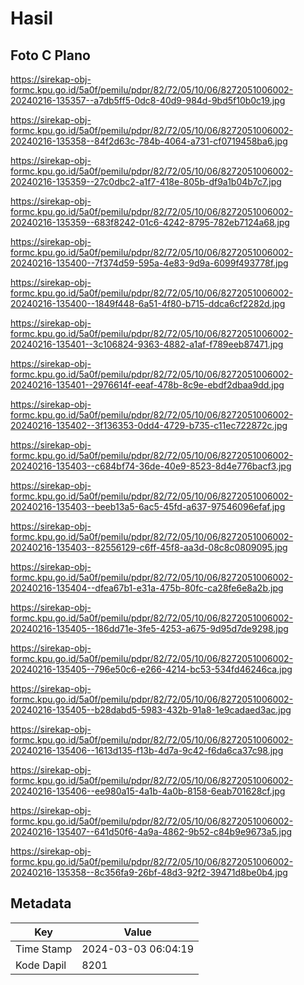 # Hasil

## Foto C Plano

https://sirekap-obj-formc.kpu.go.id/5a0f/pemilu/pdpr/82/72/05/10/06/8272051006002-20240216-135357--a7db5ff5-0dc8-40d9-984d-9bd5f10b0c19.jpg

https://sirekap-obj-formc.kpu.go.id/5a0f/pemilu/pdpr/82/72/05/10/06/8272051006002-20240216-135358--84f2d63c-784b-4064-a731-cf0719458ba6.jpg

https://sirekap-obj-formc.kpu.go.id/5a0f/pemilu/pdpr/82/72/05/10/06/8272051006002-20240216-135359--27c0dbc2-a1f7-418e-805b-df9a1b04b7c7.jpg

https://sirekap-obj-formc.kpu.go.id/5a0f/pemilu/pdpr/82/72/05/10/06/8272051006002-20240216-135359--683f8242-01c6-4242-8795-782eb7124a68.jpg

https://sirekap-obj-formc.kpu.go.id/5a0f/pemilu/pdpr/82/72/05/10/06/8272051006002-20240216-135400--7f374d59-595a-4e83-9d9a-6099f493778f.jpg

https://sirekap-obj-formc.kpu.go.id/5a0f/pemilu/pdpr/82/72/05/10/06/8272051006002-20240216-135400--1849f448-6a51-4f80-b715-ddca6cf2282d.jpg

https://sirekap-obj-formc.kpu.go.id/5a0f/pemilu/pdpr/82/72/05/10/06/8272051006002-20240216-135401--3c106824-9363-4882-a1af-f789eeb87471.jpg

https://sirekap-obj-formc.kpu.go.id/5a0f/pemilu/pdpr/82/72/05/10/06/8272051006002-20240216-135401--2976614f-eeaf-478b-8c9e-ebdf2dbaa9dd.jpg

https://sirekap-obj-formc.kpu.go.id/5a0f/pemilu/pdpr/82/72/05/10/06/8272051006002-20240216-135402--3f136353-0dd4-4729-b735-c11ec722872c.jpg

https://sirekap-obj-formc.kpu.go.id/5a0f/pemilu/pdpr/82/72/05/10/06/8272051006002-20240216-135403--c684bf74-36de-40e9-8523-8d4e776bacf3.jpg

https://sirekap-obj-formc.kpu.go.id/5a0f/pemilu/pdpr/82/72/05/10/06/8272051006002-20240216-135403--beeb13a5-6ac5-45fd-a637-97546096efaf.jpg

https://sirekap-obj-formc.kpu.go.id/5a0f/pemilu/pdpr/82/72/05/10/06/8272051006002-20240216-135403--82556129-c6ff-45f8-aa3d-08c8c0809095.jpg

https://sirekap-obj-formc.kpu.go.id/5a0f/pemilu/pdpr/82/72/05/10/06/8272051006002-20240216-135404--dfea67b1-e31a-475b-80fc-ca28fe6e8a2b.jpg

https://sirekap-obj-formc.kpu.go.id/5a0f/pemilu/pdpr/82/72/05/10/06/8272051006002-20240216-135405--186dd71e-3fe5-4253-a675-9d95d7de9298.jpg

https://sirekap-obj-formc.kpu.go.id/5a0f/pemilu/pdpr/82/72/05/10/06/8272051006002-20240216-135405--796e50c6-e266-4214-bc53-534fd46246ca.jpg

https://sirekap-obj-formc.kpu.go.id/5a0f/pemilu/pdpr/82/72/05/10/06/8272051006002-20240216-135405--b28dabd5-5983-432b-91a8-1e9cadaed3ac.jpg

https://sirekap-obj-formc.kpu.go.id/5a0f/pemilu/pdpr/82/72/05/10/06/8272051006002-20240216-135406--1613d135-f13b-4d7a-9c42-f6da6ca37c98.jpg

https://sirekap-obj-formc.kpu.go.id/5a0f/pemilu/pdpr/82/72/05/10/06/8272051006002-20240216-135406--ee980a15-4a1b-4a0b-8158-6eab701628cf.jpg

https://sirekap-obj-formc.kpu.go.id/5a0f/pemilu/pdpr/82/72/05/10/06/8272051006002-20240216-135407--641d50f6-4a9a-4862-9b52-c84b9e9673a5.jpg

https://sirekap-obj-formc.kpu.go.id/5a0f/pemilu/pdpr/82/72/05/10/06/8272051006002-20240216-135358--8c356fa9-26bf-48d3-92f2-39471d8be0b4.jpg


## Metadata

| Key        | Value               |
| ---------- | ------------------- |
| Time Stamp | 2024-03-03 06:04:19 |
| Kode Dapil | 8201                |




